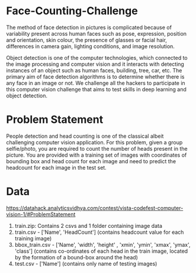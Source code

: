 # Face-Counting-Challenge
The method of face detection in pictures is complicated because of variability present across human faces such as pose, expression, position and orientation, skin colour, the presence of glasses or facial hair, differences in camera gain, lighting conditions, and image resolution.

Object detection is one of the computer technologies, which connected to the image processing and computer vision and it interacts with detecting instances of an object such as human faces, building, tree, car, etc. The primary aim of face detection algorithms is to determine whether there is any face in an image or not. We challenge all the hackers to participate in this computer vision challenge that aims to test skills in deep learning and object detection.

# Problem Statement
People detection and head counting is one of the classical albeit challenging computer vision application. For this problem, given a group selfie/photo, you are required to count the number of heads present in the picture. You are provided with a training set of images with coordinates of bounding box and head count for each image and need to predict the headcount for each image in the test set.

# Data
https://datahack.analyticsvidhya.com/contest/vista-codefest-computer-vision-1/#ProblemStatement
1. train.zip: Contains 2 csvs and 1 folder containing image data
  1. train.csv - ['Name', 'HeadCount'] (contains headcount value for each training image)
  2. bbox_train.csv - ['Name', 'width', 'height' , 'xmin', 'ymin', 'xmax', 'ymax', 'class'] (contains co-ordinates of each head in the train image, located by the          formation of a bound-box around the head)
3. test.csv - ['Name'] (contains only name of testing images)


